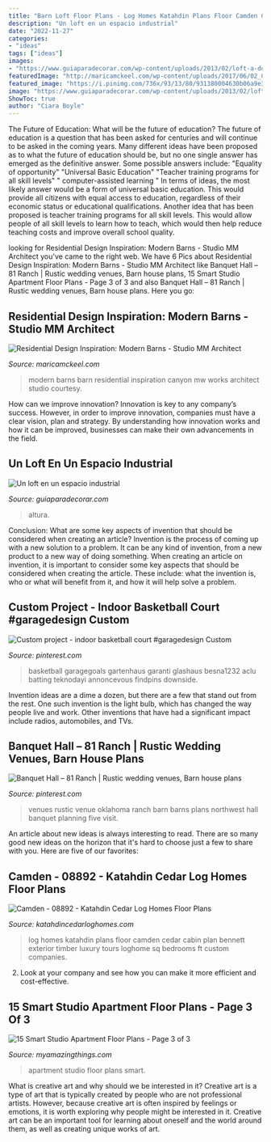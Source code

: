 ```yaml
---
title: "Barn Loft Floor Plans - Log Homes Katahdin Plans Floor Camden Cedar Cabin Plan Bennett Exterior Timber Luxury Tours Loghome Sq Bedrooms Ft Custom Companies"
description: "Un loft en un espacio industrial"
date: "2022-11-27"
categories:
- "ideas"
tags: ["ideas"]
images:
- "https://www.guiaparadecorar.com/wp-content/uploads/2013/02/loft-a-doble-altura-espacio-industrial-02-480x721.jpg"
featuredImage: "http://maricamckeel.com/wp-content/uploads/2017/06/02_Canyon.jpg"
featured_image: "https://i.pinimg.com/736x/93/13/80/931380004630b06a9e3deff0ed71da26.jpg"
image: "https://www.guiaparadecorar.com/wp-content/uploads/2013/02/loft-a-doble-altura-espacio-industrial-02-480x721.jpg"
ShowToc: true
author: "Ciara Boyle"
---
```



The Future of Education: What will be the future of education?
The future of education is a question that has been asked for centuries and will continue to be asked in the coming years. Many different ideas have been proposed as to what the future of education should be, but no one single answer has emerged as the definitive answer. Some possible answers include: 
"Equality of opportunity" 
"Universal Basic Education" 
"Teacher training programs for all skill levels" 
" computer-assisted learning "
In terms of ideas, the most likely answer would be a form of universal basic education. This would provide all citizens with equal access to education, regardless of their economic status or educational qualifications. Another idea that has been proposed is teacher training programs for all skill levels. This would allow people of all skill levels to learn how to teach, which would then help reduce teaching costs and improve overall school quality.

	

		
looking for Residential Design Inspiration: Modern Barns - Studio MM Architect you've came to the right web. We have 6 Pics about Residential Design Inspiration: Modern Barns - Studio MM Architect like Banquet Hall – 81 Ranch | Rustic wedding venues, Barn house plans, 15 Smart Studio Apartment Floor Plans - Page 3 of 3 and also Banquet Hall – 81 Ranch | Rustic wedding venues, Barn house plans. Here you go:
		
    
## Residential Design Inspiration: Modern Barns - Studio MM Architect

<img loading=lazy src="http://maricamckeel.com/wp-content/uploads/2017/06/02_Canyon.jpg" onerror="this.onerror=null;this.src='https://tse3.mm.bing.net/th?id=OIP.WV5YelF5L4sVTg2UwSlEBAHaLT&amp;pid=15.1';" alt="Residential Design Inspiration: Modern Barns - Studio MM Architect">

_Source: maricamckeel.com_

>modern barns barn residential inspiration canyon mw works architect studio courtesy. 

	

How can we improve innovation?
Innovation is key to any company’s success. However, in order to improve innovation, companies must have a clear vision, plan and strategy. By understanding how innovation works and how it can be improved, businesses can make their own advancements in the field.

    
## Un Loft En Un Espacio Industrial

<img loading=lazy src="https://www.guiaparadecorar.com/wp-content/uploads/2013/02/loft-a-doble-altura-espacio-industrial-02-480x721.jpg" onerror="this.onerror=null;this.src='https://tse1.mm.bing.net/th?id=OIP.4geZLYujG1H95k3qq9qBfQHaLH&amp;pid=15.1';" alt="Un loft en un espacio industrial">

_Source: guiaparadecorar.com_

>altura. 

	

Conclusion: What are some key aspects of invention that should be considered when creating an article?
Invention is the process of coming up with a new solution to a problem. It can be any kind of invention, from a new product to a new way of doing something. When creating an article on invention, it is important to consider some key aspects that should be considered when creating the article. These include: what the invention is, who or what will benefit from it, and how it will help solve a problem.

    
## Custom Project - Indoor Basketball Court #garagedesign Custom

<img loading=lazy src="https://i.pinimg.com/736x/47/76/5a/47765ad02391f25cee7f260b49f985c7.jpg" onerror="this.onerror=null;this.src='https://tse1.mm.bing.net/th?id=OIP.sQiGZh2-GHGgEO5EsD5U9wHaNK&amp;pid=15.1';" alt="Custom project - indoor basketball court #garagedesign Custom">

_Source: pinterest.com_

>basketball garagegoals gartenhaus garanti glashaus besna1232 aclu batting teknodayi annoncevous findpins downside. 

	

Invention ideas are a dime a dozen, but there are a few that stand out from the rest. One such invention is the light bulb, which has changed the way people live and work. Other inventions that have had a significant impact include radios, automobiles, and TVs.

    
## Banquet Hall – 81 Ranch | Rustic Wedding Venues, Barn House Plans

<img loading=lazy src="https://i.pinimg.com/736x/93/13/80/931380004630b06a9e3deff0ed71da26.jpg" onerror="this.onerror=null;this.src='https://tse2.mm.bing.net/th?id=OIP.YBSe-L9wQ2JLEZs0t7WxeAHaE8&amp;pid=15.1';" alt="Banquet Hall – 81 Ranch | Rustic wedding venues, Barn house plans">

_Source: pinterest.com_

>venues rustic venue oklahoma ranch barn barns plans northwest hall banquet planning five visit. 

	

An article about new ideas is always interesting to read. There are so many good new ideas on the horizon that it's hard to choose just a few to share with you. Here are five of our favorites: 

    
## Camden - 08892 - Katahdin Cedar Log Homes Floor Plans

<img loading=lazy src="https://cdn.katahdincedarloghomes.com/uploads/012-1.jpg" onerror="this.onerror=null;this.src='https://tse3.mm.bing.net/th?id=OIP.VO0qAwXVso2zHbp10T3yUwHaE8&amp;pid=15.1';" alt="Camden - 08892 - Katahdin Cedar Log Homes Floor Plans">

_Source: katahdincedarloghomes.com_

>log homes katahdin plans floor camden cedar cabin plan bennett exterior timber luxury tours loghome sq bedrooms ft custom companies. 

	

2. Look at your company and see how you can make it more efficient and cost-effective.

    
## 15 Smart Studio Apartment Floor Plans - Page 3 Of 3

<img loading=lazy src="http://myamazingthings.com/wp-content/uploads/2016/11/overhead-apartment-view-850x1024.png" onerror="this.onerror=null;this.src='https://tse4.mm.bing.net/th?id=OIP.v8FVGIFi6A08Nc5_wS-X9gHaI7&amp;pid=15.1';" alt="15 Smart Studio Apartment Floor Plans - Page 3 of 3">

_Source: myamazingthings.com_

>apartment studio floor plans smart. 

	

What is creative art and why should we be interested in it?
Creative art is a type of art that is typically created by people who are not professional artists. However, because creative art is often inspired by feelings or emotions, it is worth exploring why people might be interested in it. Creative art can be an important tool for learning about oneself and the world around them, as well as creating unique works of art.

